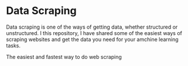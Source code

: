 # Data Scraping

Data scraping is one of the ways of getting data, whether structured or unstructured. I this repository, I have shared some of the easiest ways of scraping websites and get the data you need for your amchine learning tasks.

The easiest and fastest way to do web scraping
